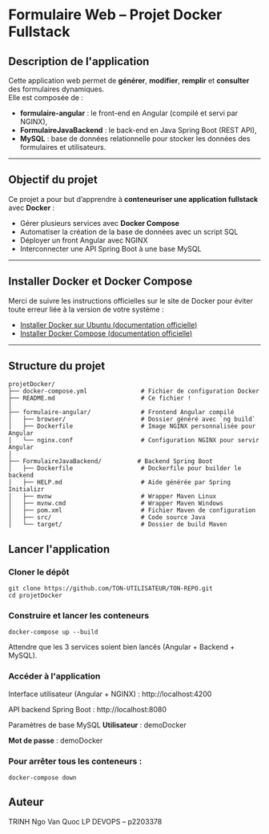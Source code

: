 # Formulaire Web – Projet Docker Fullstack

##  Description de l'application

Cette application web permet de **générer**, **modifier**, **remplir** et **consulter** des formulaires dynamiques.  
Elle est composée de :
-  **formulaire-angular** : le front-end en Angular (compilé et servi par NGINX),
-  **FormulaireJavaBackend** : le back-end en Java Spring Boot (REST API),
-  **MySQL** : base de données relationnelle pour stocker les données des formulaires et utilisateurs.

---

## Objectif du projet

Ce projet a pour but d’apprendre à **conteneuriser une application fullstack** avec **Docker** :
- Gérer plusieurs services avec **Docker Compose**
- Automatiser la création de la base de données avec un script SQL
- Déployer un front Angular avec NGINX
- Interconnecter une API Spring Boot à une base MySQL

---

## Installer Docker et Docker Compose

Merci de suivre les instructions officielles sur le site de Docker pour éviter toute erreur liée à la version de votre système :

- [Installer Docker sur Ubuntu (documentation officielle)](https://docs.docker.com/engine/install/ubuntu/)
- [Installer Docker Compose (documentation officielle)](https://docs.docker.com/compose/install/)

---

## Structure du projet

```text
projetDocker/
├── docker-compose.yml               # Fichier de configuration Docker
├── README.md                        # Ce fichier !
│
├── formulaire-angular/              # Frontend Angular compilé
│   ├── browser/                     # Dossier généré avec `ng build`
│   ├── Dockerfile                   # Image NGINX personnalisée pour Angular
│   └── nginx.conf                   # Configuration NGINX pour servir Angular
│
├── FormulaireJavaBackend/          # Backend Spring Boot
│   ├── Dockerfile                   # Dockerfile pour builder le backend
│   ├── HELP.md                      # Aide générée par Spring Initializr
│   ├── mvnw                         # Wrapper Maven Linux
│   ├── mvnw.cmd                     # Wrapper Maven Windows
│   ├── pom.xml                      # Fichier Maven de configuration
│   ├── src/                         # Code source Java
│   └── target/                      # Dossier de build Maven
```

## Lancer l'application

### Cloner le dépôt

```text
git clone https://github.com/TON-UTILISATEUR/TON-REPO.git
cd projetDocker
```
### Construire et lancer les conteneurs
```text
docker-compose up --build
```
Attendre que les 3 services soient bien lancés (Angular + Backend + MySQL).

### Accéder à l'application
 
Interface utilisateur (Angular + NGINX) : http://localhost:4200

API backend Spring Boot : http://localhost:8080

Paramètres de base MySQL
**Utilisateur** : demoDocker

**Mot de passe** : demoDocker

### Pour arrêter tous les conteneurs :

```text
docker-compose down
```

## Auteur
TRINH Ngo Van Quoc
LP DEVOPS – p2203378

